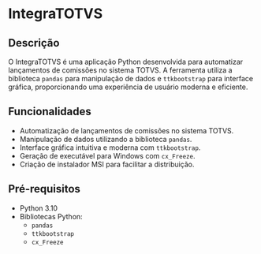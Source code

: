 # IntegraTOTVS

## Descrição

O IntegraTOTVS é uma aplicação Python desenvolvida para automatizar lançamentos de comissões no sistema TOTVS. A ferramenta utiliza a biblioteca `pandas` para manipulação de dados e `ttkbootstrap` para interface gráfica, proporcionando uma experiência de usuário moderna e eficiente.

## Funcionalidades

* Automatização de lançamentos de comissões no sistema TOTVS.
* Manipulação de dados utilizando a biblioteca `pandas`.
* Interface gráfica intuitiva e moderna com `ttkbootstrap`.
* Geração de executável para Windows com `cx_Freeze`.
* Criação de instalador MSI para facilitar a distribuição.

## Pré-requisitos

* Python 3.10
* Bibliotecas Python:
    * `pandas`
    * `ttkbootstrap`
    * `cx_Freeze`
